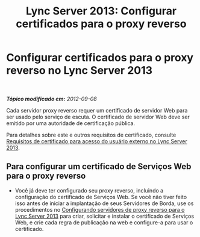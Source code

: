﻿---
title: 'Lync Server 2013: Configurar certificados para o proxy reverso'
TOCTitle: Configurar certificados para o proxy reverso
ms:assetid: c03a08ec-a67b-4f11-b0d7-6677461beaaa
ms:mtpsurl: https://technet.microsoft.com/pt-br/library/Gg412938(v=OCS.15)
ms:contentKeyID: 49307998
ms.date: 05/19/2016
mtps_version: v=OCS.15
ms.translationtype: HT
---

# Configurar certificados para o proxy reverso no Lync Server 2013

 

_**Tópico modificado em:** 2012-09-08_

Cada servidor proxy reverso requer um certificado de servidor Web para ser usado pelo serviço de escuta. O certificado de servidor Web deve ser emitido por uma autoridade de certificação pública.

Para detalhes sobre este e outros requisitos de certificado, consulte [Requisitos de certificado para acesso do usuário externo no Lync Server 2013](lync-server-2013-certificate-requirements-for-external-user-access.md).

## Para configurar um certificado de Serviços Web para o proxy reverso

  - Você já deve ter configurado seu proxy reverso, incluindo a configuração do certificado de Serviços Web. Se você não tiver feito isso antes de iniciar a implantação de seus Servidores de Borda, use os procedimentos no [Configurando servidores de proxy reverso para o Lync Server 2013](lync-server-2013-setting-up-reverse-proxy-servers.md) para criar, solicitar e instalar o certificado de Serviços Web, e crie cada regra de publicação na web e configure-a para usar o certificado.

